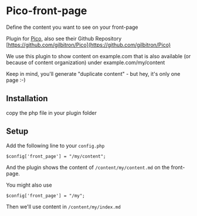 Pico-front-page
===============

Define the content you want to see on your front-page

Plugin for [Pico](http://pico.dev7studios.com/), also see their Github Repository [https://github.com/gilbitron/Pico](https://github.com/gilbitron/Pico)

We use this plugin to show content on example.com that is also available (or because of content organization) under example.com/my/content

Keep in mind, you'll generate "duplicate content" - but hey, it's only one page :-)


Installation
------------
    
copy the php file in your plugin folder

Setup
-----
Add the following line to your ```config.php```

    $config['front_page'] = "/my/content";
    
And the plugin shows the content of ```/content/my/content.md``` on the front-page.
    
You might also use 

    $config['front_page'] = "/my";
    
Then we'll use content in ```/content/my/index.md```
